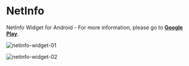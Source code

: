 NetInfo
=======

NetInfo Widget for Android - For more information, please go to [**Google Play**](https://play.google.com/store/apps/details?id=com.ultrafunk.network_info).

![netinfo-widget-01](http://ultrafunk.com/projects/img/ultrafunk_netinfo_widget_06b.png)

![netinfo-widget-02](http://ultrafunk.com/projects/img/ultrafunk_netinfo_widget_07b.png)
